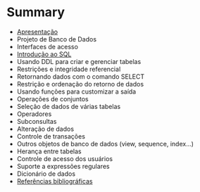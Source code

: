 # Summary

* [Apresentação](README.md)
* Projeto de Banco de Dados
* Interfaces de acesso
* [Introdução ao SQL](introducao_ao_sql.md)
* Usando DDL para criar e gerenciar tabelas
* Restrições e integridade referencial
* Retornando dados com o comando SELECT
* Restrição e ordenação do retorno de dados
* Usando funções para customizar a saída
* Operações de conjuntos
* Seleção de dados de várias tabelas
* Operadores
* Subconsultas
* Alteração de dados
* Controle de transações
* Outros objetos de banco de dados (view, sequence, index...)
* Herança entre tabelas
* Controle de acesso dos usuários
* Suporte a expressões regulares
* Dicionário de dados
* [Referências bibliográficas](referencias_bibliograficas.md)

